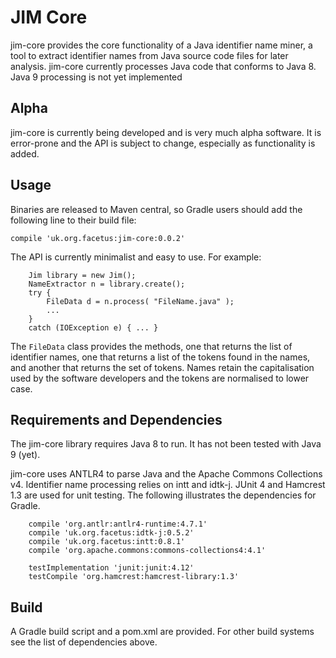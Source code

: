 # JIM Core
jim-core provides the core functionality of a Java identifier name miner, a tool to extract identifier names from Java source code files for later analysis. jim-core currently processes Java code that conforms to Java 8. Java 9 processing is not yet implemented

## Alpha
jim-core is  currently being developed and is very much alpha software. It is error-prone and the API is subject to change, especially as functionality is added.

## Usage
Binaries are released to Maven central, so Gradle users should add the following line to their build file:

  ``compile 'uk.org.facetus:jim-core:0.0.2'``

The API is currently minimalist and easy to use. For example:

```  
    Jim library = new Jim();
    NameExtractor n = library.create();
    try {
        FileData d = n.process( "FileName.java" );
		...
    }
    catch (IOException e) { ... }
```

The ``FileData`` class provides the methods, one that returns the list of identifier names, one that returns a list of the tokens found in the names, and another that returns the set of tokens. Names retain the capitalisation used by the software developers and the tokens are normalised to lower case. 

## Requirements and Dependencies

The jim-core library requires Java 8 to run. It has not been tested with Java 9 (yet). 

jim-core uses ANTLR4 to parse Java and the Apache Commons Collections v4. Identifier name processing relies on intt and idtk-j. JUnit 4 and Hamcrest 1.3 are used for unit testing. The following illustrates the dependencies for Gradle.

```   
    compile 'org.antlr:antlr4-runtime:4.7.1'
    compile 'uk.org.facetus:idtk-j:0.5.2'
    compile 'uk.org.facetus:intt:0.8.1'
    compile 'org.apache.commons:commons-collections4:4.1'
    
    testImplementation 'junit:junit:4.12'
    testCompile 'org.hamcrest:hamcrest-library:1.3'
```

## Build
A Gradle build script and a pom.xml are provided. For other build systems see the list of dependencies above. 


